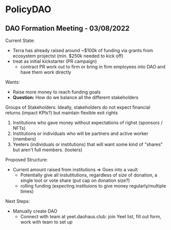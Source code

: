 # PolicyDAO


## DAO Formation Meeting - 03/08/2022

Current State:
- Terra has already raised around ~$100k of funding via grants from ecosystem projectst (min. $250k needed to kick off)
- treat as initial kickstarter (PR campaign)
    - contract PR work out to firm or bring in firm employees into DAO and have them work directly

Wants:
- Raise more money to reach funding goals
- **Question:**  How do we balance all the different stakeholders

Groups of Stakeholders:
Ideally, stakeholders do not expect financial returns (impact KPIs?) but maintain flexible exit rights   
1. Institutions who gave money without expectations of righst (sponsors / NFTs)
2. Institutions or individuals who will be partners and active worker (members)
3. Yeeters (individuals or institutions) that will want some kind of "shares" but aren't full members. (looters)


Proposed Structure:
- Current amount raised from institutions => Goes into a vault
    - Potentially give all instutitutions, regardless of size of donation, a single loot or vote share (put cap on donation size?)
    - rolling funding (expecting instituions to give money regularly/multiple times)

Next Steps:
- Manually create DAO 
    - Connect with team at yeet.daohaus.club: join Yeet list, fill out form, work with team to set up